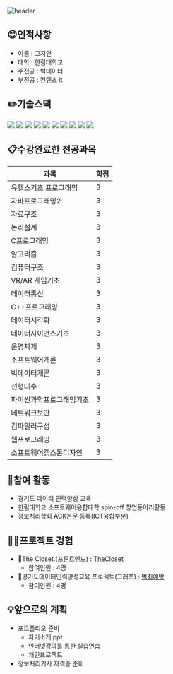 ![header](https://capsule-render.vercel.app/api?type=Waving&color=FFA07A&height=250&section=header&text=JIYEON%20KO&fontSize=90)

## 😊인적사항
   - 이름 : 고지연
   - 대학 : 한림대학교
   - 주전공 : 빅데이터
   - 부전공 : 컨텐츠 it

## ✏️기술스택
<img src="https://img.shields.io/badge/javascript-F7DF1E?style=for-the-badge&logo=javascript&logoColor=black"> <img src="https://img.shields.io/badge/html-E34F26?style=for-the-badge&logo=html5&logoColor=white"> <img src="https://img.shields.io/badge/css-1572B6?style=for-the-badge&logo=css3&logoColor=white"> <img src="https://img.shields.io/badge/jquery-0769AD?style=for-the-badge&logo=jquery&logoColor=white"> <img src="https://img.shields.io/badge/tensorflow.js-F7DF1E?style=for-the-badge&logo=tensorflow&logoColor=orange"> <img src="https://img.shields.io/badge/java-276DC3?style=for-the-badge&logo=java&logoColor=white"> <img src="https://img.shields.io/badge/R-276DC3?style=for-the-badge&logo=Rstudio&logoColor=white"> <img src="https://img.shields.io/badge/C-A8B9CC?style=for-the-badge&logo=C&logoColor=black"> <img src="https://img.shields.io/badge/python-3776AB?style=for-the-badge&logo=python&logoColor=white"> <img src="https://img.shields.io/badge/unity-FFFFFF?style=for-the-badge&logo=unity&logoColor=black">

## 📋수강완료한 전공과목
  |과목|학점|
  |----|----|
  |유헬스기초 프로그래밍|3|
  |자바프로그래밍2|3|
  |자료구조|3|
  |논리설계|3|
  |C프로그래밍|3|
  |알고리즘|3|
  |컴퓨터구조|3|
  |VR/AR 게임기초|3|
  |데이터통신|3|
  |C++프로그래밍|3|
  |데이터시각화|3|
  |데이터사이언스기초|3|
  |운영체제|3|
  |소프트웨어개론|3|
  |빅데이터개론|3|
  |선형대수|3|
  |파이썬과학프로그래밍기초|3|
  |네트워크보안|3|
  |컴파일러구성|3|
  |웹프로그래밍|3|
  |소프트웨어캡스톤디자인|3|
  
## 🔎참여 활동
   - 경기도 데이터 인력양성 교육
   - 한림대학교 소프트웨어융합대학 spin-off 창업동아리활동
   - 정보처리학회 ACK논문 등록(ICT융합부분)

## 👩‍💻프로젝트 경험
   - 🔗The Closet.(프론트엔드) : [TheCloset][Link]
      - 참여인원 : 4명
   - 🔗경기도데이터인력양성교육 프로젝트(그래프) : [범죄예방][data]
      - 참여인원 : 4명

[data]: https://github.com/kamjoo1999/crime_project_graph/tree/main
[Link]: https://github.com/LeeGaHyeon/CapstoneDesign_TheCloset

## 💡앞으로의 계획
  - 포트폴리오 준비
     - 자기소개 ppt
     - 인터넷강의를 통한 실습연습
     - 개인프로젝트 
   - 정보처리기사 자격증 준비
